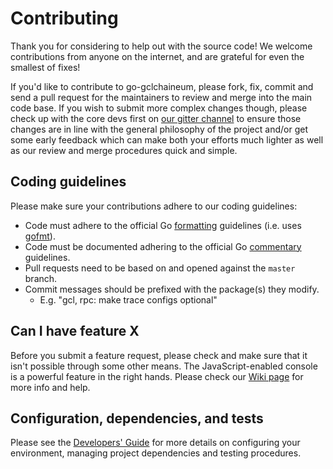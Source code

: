 # Contributing

Thank you for considering to help out with the source code! We welcome 
contributions from anyone on the internet, and are grateful for even the 
smallest of fixes!

If you'd like to contribute to go-gclchaineum, please fork, fix, commit and send a 
pull request for the maintainers to review and merge into the main code base. If
you wish to submit more complex changes though, please check up with the core 
devs first on [our gitter channel](https://gitter.im/gclchaineum/go-gclchaineum) to 
ensure those changes are in line with the general philosophy of the project 
and/or get some early feedback which can make both your efforts much lighter as
well as our review and merge procedures quick and simple.

## Coding guidelines

Please make sure your contributions adhere to our coding guidelines:

 * Code must adhere to the official Go 
[formatting](https://golang.org/doc/effective_go.html#formatting) guidelines 
(i.e. uses [gofmt](https://golang.org/cmd/gofmt/)).
 * Code must be documented adhering to the official Go 
[commentary](https://golang.org/doc/effective_go.html#commentary) guidelines.
 * Pull requests need to be based on and opened against the `master` branch.
 * Commit messages should be prefixed with the package(s) they modify.
   * E.g. "gcl, rpc: make trace configs optional"

## Can I have feature X

Before you submit a feature request, please check and make sure that it isn't 
possible through some other means. The JavaScript-enabled console is a powerful 
feature in the right hands. Please check our 
[Wiki page](https://github.com/gclchaineum/go-gclchaineum/wiki) for more info
and help.

## Configuration, dependencies, and tests

Please see the [Developers' Guide](https://github.com/gclchaineum/go-gclchaineum/wiki/Developers'-Guide)
for more details on configuring your environment, managing project dependencies
and testing procedures.
